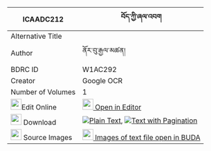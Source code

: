 |ICAADC212|བོད་ཀྱི་ཞལ་འབག 
| --- | --- 
|Alternative Title |
|Author| ནོར་བུ་རྒྱལ་མཚན།
|BDRC ID | W1AC292
|Creator | Google OCR
|Number of Volumes| 1
|<img width="25" src="https://img.icons8.com/color/25/000000/edit-property.png">Edit Online| [<img width="25" src="https://avatars.githubusercontent.com/u/45091458?s=200&v=4"> Open in Editor](http://editor.openpecha.org/ICAADC212)
|<img width="25" src="https://img.icons8.com/fluent/48/000000/download-2.png"/>  Download | [![](https://img.icons8.com/color/20/000000/txt.png)Plain Text](https://github.com/Openpecha/ICAADC212/releases/download/v2/bo_kyi_shyalbak_plain_ICAADC212.zip), [![](https://img.icons8.com/color/20/000000/txt.png)Text with Pagination](https://github.com/Openpecha/ICAADC212/releases/download/v2/bo_kyi_shyalbak_pages_ICAADC212.zip)
|<img width="25" src="https://img.icons8.com/plasticine/100/000000/pictures-folder.png"/>  Source Images | [<img width="25" src="https://library.bdrc.io/icons/BUDA-small.svg"> Images of text file open in BUDA](https://library.bdrc.io/show/bdr:W1AC292)